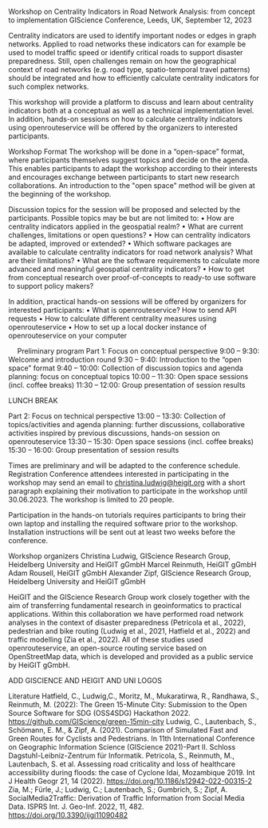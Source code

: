 Workshop on Centrality Indicators in Road Network Analysis: from concept to implementation
GIScience Conference, Leeds, UK, September 12, 2023

Centrality indicators are used to identify important nodes or edges in graph networks. Applied to road networks these 
indicators can for example be used to model traffic speed or identify critical roads to support disaster preparedness. 
Still, open challenges remain on how the geographical context of road networks (e.g. road type, spatio-temporal travel 
patterns) should be integrated and how to efficiently calculate centrality indicators for such complex networks. 

This workshop will provide a platform to discuss and learn about centrality indicators both at a conceptual as well as 
a technical implementation level. In addition, hands-on sessions on how to calculate centrality indicators using 
openrouteservice will be offered by the organizers to interested participants. 

Workshop Format
The workshop will be done in a “open-space” format, where participants themselves suggest topics and decide on the 
agenda. This enables participants to adapt the workshop according to their interests and encourages exchange between 
participants to start new research collaborations. An introduction to the "open space" method will be given at the 
beginning of the workshop. 

Discussion topics for the session will be proposed and selected by the participants. Possible topics may be but are 
not limited to:
•	How are centrality indicators applied in the geospatial realm?
•	What are current challenges, limitations or open questions?
•	How can centrality indicators be adapted, improved or extended?
•	Which software packages are available to calculate centrality indicators for road network analysis? What are 
their limitations?
•	What are the software requirements to calculate more advanced and meaningful geospatial centrality indicators?
•	How to get from conceptual research over proof-of-concepts to ready-to use software to support policy makers?

In addition, practical hands-on sessions will be offered by organizers for interested participants:
•	What is openrouteservice? How to send API requests
•	How to calculate different centrality measures using openrouteservice
•	How to set up a local docker instance of openrouteservice on your computer





 
Preliminary program
Part 1: Focus on conceptual perspective
9:00 – 9:30: Welcome and introduction round
9:30 – 9:40: Introduction to the “open space” format
9:40 – 10:00: Collection of discussion topics and agenda planning: focus on conceptual topics 
10:00 – 11:30: Open space sessions (incl. coffee breaks)
11:30 – 12:00: Group presentation of session results

LUNCH BREAK

Part 2: Focus on technical perspective
13:00 – 13:30: Collection of topics/activities and agenda planning: further discussions, collaborative activities 
inspired by previous discussions, hands-on session on openrouteservice
13:30 – 15:30: Open space sessions (incl. coffee breaks)
15:30 – 16:00: Group presentation of session results

Times are preliminary and will be adapted to the conference schedule.
Registration
Conference attendees interested in participating in the workshop may send an email to christina.ludwig@heigit.org with 
a short paragraph explaining their motivation to participate in the workshop until 30.06.2023. The workshop is limited 
to 20 people.  

Participation in the hands-on tutorials requires participants to bring their own laptop and installing the required 
software prior to the workshop. Installation instructions will be sent out at least two weeks before the conference.

Workshop organizers
Christina Ludwig, GIScience Research Group, Heidelberg University and HeiGIT gGmbH
Marcel Reinmuth, HeiGIT gGmbH
Adam Rousell, HeiGIT gGmbH
Alexander Zipf, GIScience Research Group, Heidelberg University and HeiGIT gGmbH

HeiGIT and the GIScience Research Group work closely together with the aim of transferring fundamental research in 
geoinformatics to practical applications. Within this collaboration we have performed road network analyses in the 
context of disaster preparedness (Petricola et al., 2022), pedestrian and bike routing (Ludwig et al., 2021, Hatfield 
et al., 2022) and traffic modelling (Zia et al., 2022). All of these studies used openrouteservice, an open-source 
routing service based on OpenStreetMap data, which is developed and provided as a public service by HeiGIT gGmbH.

ADD GISCIENCE AND HEIGIT AND UNI LOGOS

Literature
Hatfield, C., Ludwig,C., Moritz, M., Mukaratirwa, R., Randhawa, S., Reinmuth, M. (2022): The Green 15-Minute City: 
Submission to the Open Source Software for SDG (OSS4SDG) Hackathon 2022. https://github.com/GIScience/green-15min-city
Ludwig, C., Lautenbach, S., Schömann, E. M., & Zipf, A. (2021). Comparison of Simulated Fast and Green Routes for 
Cyclists and Pedestrians. In 11th International Conference on Geographic Information Science (GIScience 2021)-Part II. 
Schloss Dagstuhl-Leibniz-Zentrum für Informatik.
Petricola, S., Reinmuth, M., Lautenbach, S. et al. Assessing road criticality and loss of healthcare accessibility 
during floods: the case of Cyclone Idai, Mozambique 2019. Int J Health Geogr 21, 14 (2022). 
https://doi.org/10.1186/s12942-022-00315-2
Zia, M.; Fürle, J.; Ludwig, C.; Lautenbach, S.; Gumbrich, S.; Zipf, A. SocialMedia2Traffic: Derivation of Traffic 
Information from Social Media Data. ISPRS Int. J. Geo-Inf. 2022, 11, 482. https://doi.org/10.3390/ijgi11090482


